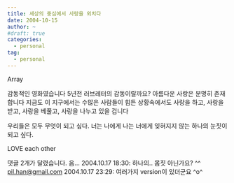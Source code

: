 ```yaml
---
title: 세상의 중심에서 사랑을 외치다
date: 2004-10-15
author: ~
#draft: true
categories:
  - personal
tag:
  - personal
---
```




Array

감동적인 영화였습니다
5년전 러브레터의 감동이랄까요?
아름다운 사랑은 분명히 존재합니다
지금도 이 지구에서는 수많은 사람들이 힘든 상황속에서도
사랑을 하고, 사랑을 받고, 사랑을 베풀고, 사랑을 나누고 있을 겁니다

우리들은 모두
무엇이 되고 싶다. 
너는 나에게 나는 너에게 
잊혀지지 않는 하나의 눈짓이 되고 싶다.

LOVE each other


 댓글  2개가 달렸습니다.
 음... 2004.10.17 18:30: 
하나의.. 몸짓 아닌가요? ^^
 pil.han@gmail.com 2004.10.17 23:29: 
여러가지 version이 있더군요 ^o^




